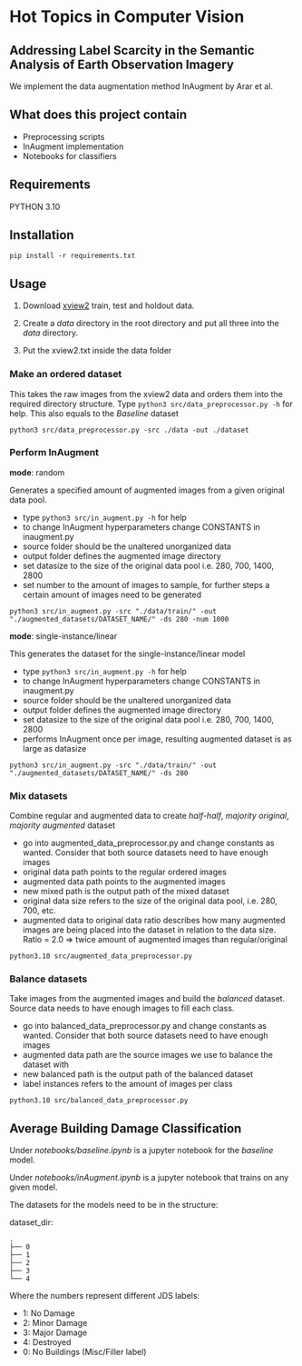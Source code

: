 # Hot Topics in Computer Vision
## Addressing Label Scarcity in the Semantic Analysis of Earth Observation Imagery

We implement the data augmentation method InAugment by Arar et al.

## What does this project contain
- Preprocessing scripts
- InAugment implementation
- Notebooks for classifiers


## Requirements

PYTHON 3.10

## Installation
```
pip install -r requirements.txt
```
## Usage

1. Download [xview2](https://xview2.org/) train, test and holdout data.

2. Create a *data* directory in the root directory and put all three into the *data* directory.

3. Put the xview2.txt inside the data folder

### Make an ordered dataset
This takes the raw images from the xview2 data and orders them into the required directory structure. Type ```python3 src/data_preprocessor.py -h``` for help.
This also equals to the *Baseline* dataset
```
python3 src/data_preprocessor.py -src ./data -out ./dataset  
```
### Perform InAugment
**mode**: random  

Generates a specified amount of augmented images from a given original data pool.
- type ```python3 src/in_augment.py -h``` for help
- to change InAugment hyperparameters change CONSTANTS in inaugment.py
- source folder should be the unaltered unorganized data
- output folder defines the augmented image directory
- set datasize to the size of the original data pool i.e. 280, 700, 1400, 2800
- set number to the amount of images to sample, for further steps a certain amount of images need to be generated

```
python3 src/in_augment.py -src "./data/train/" -out "./augmented_datasets/DATASET_NAME/" -ds 280 -num 1000
```

**mode**: single-instance/linear   

This generates the dataset for the single-instance/linear model
- type ```python3 src/in_augment.py -h``` for help
- to change InAugment hyperparameters change CONSTANTS in inaugment.py
- source folder should be the unaltered unorganized data
- output folder defines the augmented image directory
- set datasize to the size of the original data pool i.e. 280, 700, 1400, 2800
- performs InAugment once per image, resulting augmented dataset is as large as datasize
  
```
python3 src/in_augment.py -src "./data/train/" -out "./augmented_datasets/DATASET_NAME/" -ds 280
```

### Mix datasets
Combine regular and augmented data to create *half-half*, *majority original*, *majority augmented* dataset
- go into augmented_data_preprocessor.py and change constants as wanted. Consider that both source datasets need to have enough images
- original data path points to the regular ordered images
- augmented data path points to the augmented images
- new mixed path is the output path of the mixed dataset
- original data size refers to the size of the original data pool, i.e. 280, 700, etc.
- augmented data to original data ratio describes how many augmented images are being placed into the dataset in relation to the data size. Ratio = 2.0 => twice amount of augmented images than regular/original

```
python3.10 src/augmented_data_preprocessor.py  
```

### Balance datasets
Take images from the augmented images and build the *balanced* dataset. Source data needs to have enough images to fill each class.
- go into balanced_data_preprocessor.py and change constants as wanted. Consider that both source datasets need to have enough images
- augmented data path are the source images we use to balance the dataset with
- new balanced path is the output path of the balanced dataset
- label instances refers to the amount of images per class

```
python3.10 src/balanced_data_preprocessor.py
```

## Average Building Damage Classification

Under *notebooks/baseline.ipynb* is a jupyter notebook for the *baseline* model.

Under *notebooks/inAugment.ipynb* is a jupyter notebook that trains on any given model.

The datasets for the models need to be in the structure:

dataset_dir:
```
.
├── 0
├── 1
├── 2
├── 3
└── 4
```

Where the numbers represent different JDS labels:
- 1: No Damage
- 2: Minor Damage
- 3: Major Damage
- 4: Destroyed
- 0: No Buildings (Misc/Filler label)




